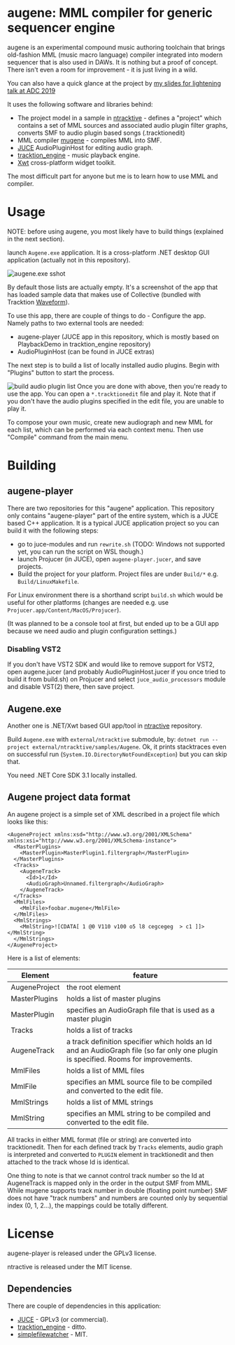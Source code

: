 
# augene: MML compiler for generic sequencer engine

augene is an experimental compound music authoring toolchain that brings old-fashion MML (music macro language) compiler integrated into modern sequencer that is also used in DAWs. It is nothing but a proof of concept. There isn't even a room for improvement - it is just living in a wild.

You can also have a quick glance at the project by [my slides for lightening talk at ADC 2019](https://speakerdeck.com/atsushieno/create-music-in-199x-language-for-2019-sequencer)

It uses the following software and libraries behind:

- The project model in a sample in [ntracktive](https://github.com/atsushieno/ntracktive) - defines a "project" which contains a set of MML sources and associated audio plugin filter graphs, converts SMF to audio plugin based songs (.tracktionedit)
- MML compiler [mugene](https://github.com/atsushieno/mugene) - compiles MML into SMF.
- [JUCE](https://github.com/WeAreROLI/JUCE) AudioPluginHost for editing audio graph.
- [tracktion_engine](https://github.com/Tracktion/tracktion_engine/) - music playback engine.
- [Xwt](https://github.com/mono/xwt/) cross-platform widget toolkit.

The most difficult part for anyone but me is to learn how to use MML and compiler.



# Usage

NOTE: before using augene, you most likely have to build things (explained in the next section).

launch `Augene.exe` application. It is a cross-platform .NET desktop GUI application (actually not in this repository).

![augene.exe sshot](https://photos.app.goo.gl/6vDaZrKecVtbeZEb6)

By default those lists are actually empty. It's a screenshot of the app that has loaded sample data that makes use of Collective (bundled with Tracktion [Waveform](https://www.tracktion.com/products/waveform)).

To use this app, there are couple of things to do - Configure the app. Namely paths to two external tools are needed:

- augene-player (JUCE app in this repository, which is mostly based on PlaybackDemo in tracktion_engine repository)
- AudioPluginHost (can be found in JUCE extras)

The next step is to build a list of locally installed audio plugins. Begin with "Plugins" button to start the process.

![build audio plugin list](https://picasaweb.google.com/110788028571466287583/6749376733834561841#6749376739265845362)
Once you are done with above, then you're ready to use the app. You can open a `*.tracktionedit` file and play it. Note that if you don't have the audio plugins specified in the edit file, you are unable to play it.

To compose your own music, create new audiograph and new MML for each list, which can be performed via each context menu. Then use "Compile" command from the main menu.


# Building

## augene-player

There are two repositories for this "augene" application. This repository only contains "augene-player" part of the entire system, which is a JUCE based C++ application. It is a typical JUCE application project so you can build it with the following steps:

- go to juce-modules and run `rewrite.sh` (TODO: Windows not supported yet, you can run the script on WSL though.)
- launch Projucer (in JUCE), open `augene-player.jucer`, and save projects.
- Build the project for your platform. Project files are under `Build/*` e.g. `Build/LinuxMakefile`.

For Linux environment there is a shorthand script `build.sh` which would be useful for other platforms (changes are needed e.g. use `Projucer.app/Content/MacOS/Projucer`).

(It was planned to be a console tool at first, but ended up to be a GUI app because we need audio and plugin configuration settings.)

### Disabling VST2

If you don't have VST2 SDK and would like to remove support for VST2, open augene.jucer (and probably AudioPluginHost.jucer if you once tried to build it from build.sh) on Projucer and select `juce_audio_processors` module and disable VST(2) there, then save project.

## Augene.exe

Another one is .NET/Xwt based GUI app/tool in [ntractive](https://github.com/atsushieno/ntracktive) repository.

Build `Augene.exe` with `external/ntracktive` submodule, by: `dotnet run --project external/ntracktive/samples/Augene`. Ok, it prints stacktraces even on successful run (`System.IO.DirectoryNotFoundException`) but you can skip that.

You need .NET Core SDK 3.1 locally installed.



## Augene project data format

An augene project is a simple set of XML described in a project file which looks like this:

```
<AugeneProject xmlns:xsd="http://www.w3.org/2001/XMLSchema" xmlns:xsi="http://www.w3.org/2001/XMLSchema-instance">
  <MasterPlugins>
    <MasterPlugin>MasterPlugin1.filtergraph</MasterPlugin>
  </MasterPlugins>
  <Tracks>
    <AugeneTrack>
      <Id>1</Id>
      <AudioGraph>Unnamed.filtergraph</AudioGraph>
    </AugeneTrack>
  </Tracks>
  <MmlFiles>
    <MmlFile>foobar.mugene</MmlFile>
  </MmlFiles>
  <MmlStrings>
    <MmlString>![CDATA[ 1 @0 V110 v100 o5 l8 cegcegeg  > c1 ]]></MmlString>
  </MmlStrings>
</AugeneProject>
```

Here is a list of elements:

| Element | feature |
|-|-|
| AugeneProject | the root element |
| MasterPlugins | holds a list of master plugins |
| MasterPlugin | specifies an AudioGraph file that is used as a master plugin |
| Tracks | holds a list of tracks |
| AugeneTrack | a track definition specifier which holds an Id and an AudioGraph file (so far only one plugin is specified. Rooms for improvements. |
| MmlFiles | holds a list of MML files |
| MmlFile | specifies an MML source file to be compiled and converted to the edit file. |
| MmlStrings | holds a list of MML strings |
| MmlString | specifies an MML string to be compiled and converted to the edit file. |

All tracks in either MML format (file or string) are converted into tracktionedit. Then for each defined track by `Tracks` elements, audio graph is interpreted and converted to `PLUGIN` element in tracktionedit and then attached to the track whose Id is identical.

One thing to note is that we cannot control track number so the Id at AugeneTrack is mapped only in the order in the output SMF from MML. While mugene supports track number in double (floating point number) SMF does not have "track numbers" and numbers are counted only by sequential index (0, 1, 2...),  the mappings could be totally different.

# License

augene-player is released under the GPLv3 license.

ntractive is released under the MIT license.


## Dependencies

There are couple of dependencies in this application:

- [JUCE](https://juce.com/) - GPLv3 (or commercial).
- [tracktion_engine](https://github.com/Tracktion/tracktion_engine/) - ditto.
- [simplefilewatcher](https://github.com/apetrone/simplefilewatcher/) - MIT.

